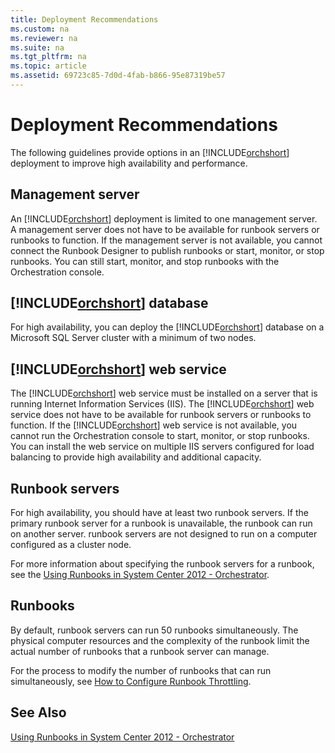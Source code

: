```yaml
---
title: Deployment Recommendations
ms.custom: na
ms.reviewer: na
ms.suite: na
ms.tgt_pltfrm: na
ms.topic: article
ms.assetid: 69723c85-7d0d-4fab-b866-95e87319be57
---
```

# Deployment Recommendations
The following guidelines provide options in an [!INCLUDE[orchshort](./Token/orchshort_md.md)] deployment to improve high availability and performance.

## Management server
An [!INCLUDE[orchshort](./Token/orchshort_md.md)] deployment is limited to one management server. A management server does not have to be available for runbook servers or runbooks to function. If the management server is not available, you cannot connect the Runbook Designer to publish runbooks or start, monitor, or stop runbooks. You can still start, monitor, and stop runbooks with the Orchestration console.

## [!INCLUDE[orchshort](./Token/orchshort_md.md)] database
For high availability, you can deploy the [!INCLUDE[orchshort](./Token/orchshort_md.md)] database on a Microsoft SQL Server cluster with a minimum of two nodes.

## [!INCLUDE[orchshort](./Token/orchshort_md.md)] web service
The [!INCLUDE[orchshort](./Token/orchshort_md.md)] web service must be installed on a server that is running Internet Information Services \(IIS\). The [!INCLUDE[orchshort](./Token/orchshort_md.md)] web service does not have to be available for runbook servers or runbooks to function. If the [!INCLUDE[orchshort](./Token/orchshort_md.md)] web service is not available, you cannot run the Orchestration console to start, monitor, or stop runbooks. You can install the web service on multiple IIS servers configured for load balancing to provide high availability and additional capacity.

## Runbook servers
For high availability, you should have at least two runbook servers. If the primary runbook server for a runbook is unavailable, the runbook can run on another server. runbook servers are not designed to run on a computer configured as a cluster node.

For more information about specifying the runbook servers for a runbook, see the [Using Runbooks in System Center 2012 - Orchestrator](./Using-Runbooks-in-System-Center-2012---Orchestrator.md).

## Runbooks
By default, runbook servers can run 50 runbooks simultaneously. The physical computer resources and the complexity of the runbook limit the actual number of runbooks that a runbook server can manage.

For the process to modify the number of runbooks that can run simultaneously, see [How to Configure Runbook Throttling](./How-to-Configure-Runbook-Throttling.md).

## See Also
[Using Runbooks in System Center 2012 - Orchestrator](./Using-Runbooks-in-System-Center-2012---Orchestrator.md)


